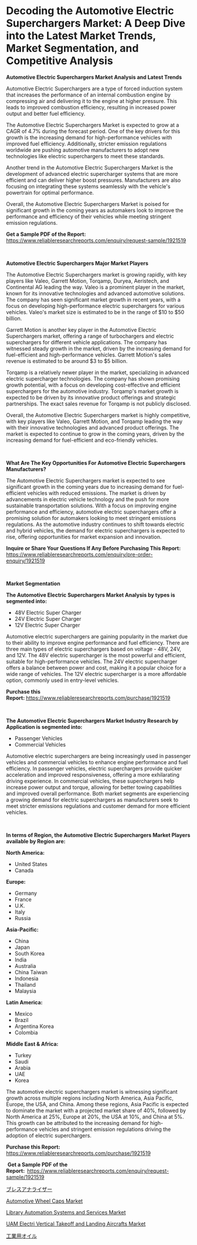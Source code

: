 <p><h1>Decoding the Automotive Electric Superchargers Market: A Deep Dive into the Latest Market Trends, Market Segmentation, and Competitive Analysis</h1></p><p><strong>Automotive Electric Superchargers Market Analysis and Latest Trends</strong></p>
<p><p>Automotive Electric Superchargers are a type of forced induction system that increases the performance of an internal combustion engine by compressing air and delivering it to the engine at higher pressure. This leads to improved combustion efficiency, resulting in increased power output and better fuel efficiency.</p><p>The Automotive Electric Superchargers Market is expected to grow at a CAGR of 4.7% during the forecast period. One of the key drivers for this growth is the increasing demand for high-performance vehicles with improved fuel efficiency. Additionally, stricter emission regulations worldwide are pushing automotive manufacturers to adopt new technologies like electric superchargers to meet these standards.</p><p>Another trend in the Automotive Electric Superchargers Market is the development of advanced electric supercharger systems that are more efficient and can deliver higher boost pressures. Manufacturers are also focusing on integrating these systems seamlessly with the vehicle's powertrain for optimal performance.</p><p>Overall, the Automotive Electric Superchargers Market is poised for significant growth in the coming years as automakers look to improve the performance and efficiency of their vehicles while meeting stringent emission regulations.</p></p>
<p><strong>Get a Sample PDF of the Report:&nbsp;</strong> <a href="https://www.reliableresearchreports.com/enquiry/request-sample/1921519">https://www.reliableresearchreports.com/enquiry/request-sample/1921519</a></p>
<p>&nbsp;</p>
<p><strong>Automotive Electric Superchargers Major Market Players</strong></p>
<p><p>The Automotive Electric Superchargers market is growing rapidly, with key players like Valeo, Garrett Motion, Torqamp, Duryea, Aeristech, and Continental AG leading the way. Valeo is a prominent player in the market, known for its innovative technologies and advanced automotive solutions. The company has seen significant market growth in recent years, with a focus on developing high-performance electric superchargers for various vehicles. Valeo's market size is estimated to be in the range of $10 to $50 billion.</p><p>Garrett Motion is another key player in the Automotive Electric Superchargers market, offering a range of turbochargers and electric superchargers for different vehicle applications. The company has witnessed steady growth in the market, driven by the increasing demand for fuel-efficient and high-performance vehicles. Garrett Motion's sales revenue is estimated to be around $3 to $5 billion.</p><p>Torqamp is a relatively newer player in the market, specializing in advanced electric supercharger technologies. The company has shown promising growth potential, with a focus on developing cost-effective and efficient superchargers for the automotive industry. Torqamp's market growth is expected to be driven by its innovative product offerings and strategic partnerships. The exact sales revenue for Torqamp is not publicly disclosed.</p><p>Overall, the Automotive Electric Superchargers market is highly competitive, with key players like Valeo, Garrett Motion, and Torqamp leading the way with their innovative technologies and advanced product offerings. The market is expected to continue to grow in the coming years, driven by the increasing demand for fuel-efficient and eco-friendly vehicles.</p></p>
<p>&nbsp;</p>
<p><strong>What Are The Key Opportunities For Automotive Electric Superchargers Manufacturers?</strong></p>
<p><p>The Automotive Electric Superchargers market is expected to see significant growth in the coming years due to increasing demand for fuel-efficient vehicles with reduced emissions. The market is driven by advancements in electric vehicle technology and the push for more sustainable transportation solutions. With a focus on improving engine performance and efficiency, automotive electric superchargers offer a promising solution for automakers looking to meet stringent emissions regulations. As the automotive industry continues to shift towards electric and hybrid vehicles, the demand for electric superchargers is expected to rise, offering opportunities for market expansion and innovation.</p></p>
<p><strong>Inquire or Share Your Questions If Any Before Purchasing This Report:</strong> <a href="https://www.reliableresearchreports.com/enquiry/pre-order-enquiry/1921519">https://www.reliableresearchreports.com/enquiry/pre-order-enquiry/1921519</a></p>
<p>&nbsp;</p>
<p><strong>Market Segmentation</strong></p>
<p><strong>The Automotive Electric Superchargers Market Analysis by types is segmented into:</strong></p>
<p><ul><li>48V Electric Super Charger</li><li>24V Electric Super Charger</li><li>12V Electric Super Charger</li></ul></p>
<p><p>Automotive electric superchargers are gaining popularity in the market due to their ability to improve engine performance and fuel efficiency. There are three main types of electric superchargers based on voltage - 48V, 24V, and 12V. The 48V electric supercharger is the most powerful and efficient, suitable for high-performance vehicles. The 24V electric supercharger offers a balance between power and cost, making it a popular choice for a wide range of vehicles. The 12V electric supercharger is a more affordable option, commonly used in entry-level vehicles.</p></p>
<p><strong>Purchase this Report:&nbsp;</strong><a href="https://www.reliableresearchreports.com/purchase/1921519">https://www.reliableresearchreports.com/purchase/1921519</a></p>
<p>&nbsp;</p>
<p><strong>The Automotive Electric Superchargers Market Industry Research by Application is segmented into:</strong></p>
<p><ul><li>Passenger Vehicles</li><li>Commercial Vehicles</li></ul></p>
<p><p>Automotive electric superchargers are being increasingly used in passenger vehicles and commercial vehicles to enhance engine performance and fuel efficiency. In passenger vehicles, electric superchargers provide quicker acceleration and improved responsiveness, offering a more exhilarating driving experience. In commercial vehicles, these superchargers help increase power output and torque, allowing for better towing capabilities and improved overall performance. Both market segments are experiencing a growing demand for electric superchargers as manufacturers seek to meet stricter emissions regulations and customer demand for more efficient vehicles.</p></p>
<p>&nbsp;</p>
<p><strong>In terms of Region, the Automotive Electric Superchargers Market Players available by Region are:</strong></p>
<p>
    <p> <strong> North America: </strong>
        <ul>
            <li>United States</li>
            <li>Canada</li>
        </ul>
        </p> 
    <p> <strong> Europe: </strong>
        <ul>
            <li>Germany</li>
            <li>France</li>
            <li>U.K.</li>
            <li>Italy</li>
            <li>Russia</li>
        </ul>
        </p> 
    <p> <strong> Asia-Pacific: </strong>
        <ul>
            <li>China</li>
            <li>Japan</li>
            <li>South Korea</li>
            <li>India</li>
            <li>Australia</li>
            <li>China Taiwan</li>
            <li>Indonesia</li>
            <li>Thailand</li>
            <li>Malaysia</li>
        </ul>
        </p> 
    <p> <strong> Latin America: </strong>
        <ul>
            <li>Mexico</li>
            <li>Brazil</li>
            <li>Argentina Korea</li>
            <li>Colombia</li>
        </ul>
        </p> 
    <p> <strong> Middle East & Africa: </strong>
        <ul>
            <li>Turkey</li>
            <li>Saudi</li>
            <li>Arabia</li>
            <li>UAE</li>
            <li>Korea</li>
        </ul>
    </p>
    </p>
<p><p>The automotive electric superchargers market is witnessing significant growth across multiple regions including North America, Asia Pacific, Europe, the USA, and China. Among these regions, Asia Pacific is expected to dominate the market with a projected market share of 40%, followed by North America at 25%, Europe at 20%, the USA at 10%, and China at 5%. This growth can be attributed to the increasing demand for high-performance vehicles and stringent emission regulations driving the adoption of electric superchargers.</p></p>
<p><strong>Purchase this Report: </strong><a href="https://www.reliableresearchreports.com/purchase/1921519">https://www.reliableresearchreports.com/purchase/1921519</a></p>
<p>&nbsp;<strong>Get a Sample PDF of the Report:&nbsp;&nbsp;</strong><a href="https://www.reliableresearchreports.com/enquiry/request-sample/1921519">https://www.reliableresearchreports.com/enquiry/request-sample/1921519</a></p>
<p><strong></strong></p>
<p><p><a href="https://github.com/lrlmopnhwd79300/Market-Research-Report-List-1/blob/main/2400490189118.md">ブレスアナライザー</a></p><p><a href="https://github.com/lubmix/Market-Research-Report-List-1/blob/main/automotive-wheel-caps-market.md">Automotive Wheel Caps Market</a></p><p><a href="https://issuu.com/reportprime-2/docs/library-automation-systems-and-services-market-siz">Library Automation Systems and Services Market</a></p><p><a href="https://github.com/joannagoyvaerts/Market-Research-Report-List-1/blob/main/uam-electri-vertical-takeoff-and-landing-aircrafts-market.md">UAM Electri Vertical Takeoff and Landing Aircrafts Market</a></p><p><a href="https://github.com/wkuactfdzwizk06/Market-Research-Report-List-1/blob/main/3673521189117.md">工業用オイル</a></p></p>